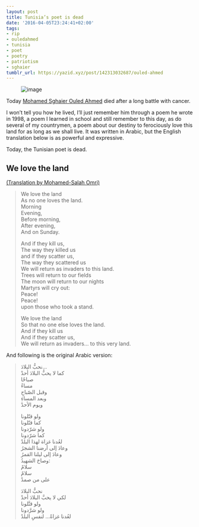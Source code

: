 ```yaml
---
layout: post
title: Tunisia’s poet is dead
date: '2016-04-05T23:24:41+02:00'
tags:
- rip
- ouledahmed
- tunisia
- poet
- poetry
- patriotism
- sghaier
tumblr_url: https://yazid.xyz/post/142313032687/ouled-ahmed
---
```

<figure data-orig-width="386" data-orig-height="516" class="tmblr-full"><img src="https://66.media.tumblr.com/97ae164295bd387c7be3e1e2e1b400bc/tumblr_inline_o56ja44rPJ1sxoy8i_540.png" alt="image" data-orig-width="386" data-orig-height="516"></figure>

Today [Mohamed Sghaier Ouled Ahmed](https://english.al-akhbar.com/node/12623) died after a long battle with cancer.

I won’t tell you how he lived, I’ll just remember him through a poem he wrote in 1998, a poem I learned in school and still remember to this day, as do several of my countrymen, a poem about our destiny to ferociously love this land for as long as we shall live. It was written in Arabic, but the English translation below is as powerful and expressive.

Today, the Tunisian poet is dead.

## We love the land

[(Translation by Mohamed-Salah Omri)](https://www.facebook.com/notes/med-sgaier-awlad-ahmad/%D8%A3%D9%88%D9%84%D8%A7%D8%AF-%D8%A3%D8%AD%D9%85%D8%AF-%D8%A8%D8%A7%D9%84%D8%A3%D9%86%D8%AC%D9%84%D9%8A%D8%B2%D9%8A%D8%A9/314229732024061/)

> We love the land  
> As no one loves the land.  
> Morning  
> Evening,  
> Before morning,  
> After evening,  
> And on Sunday.
> 
> And if they kill us,  
> The way they killed us  
> and if they scatter us,  
> The way they scattered us  
> We will return as invaders to this land.  
> Trees will return to our fields  
> The moon will return to our nights  
> Martyrs will cry out:  
> Peace!  
> Peace!  
> upon those who took a stand.
> 
> We love the land  
> So that no one else loves the land.  
> And if they kill us  
> And if they scatter us,  
> We will return as invaders… to this very land.

And following is the original Arabic version:

> نحبُّ البلادَ…   
> كما لا يحبُّ البلادَ أحدْ  
> صباحًا  
> مساءً  
> وقبل الصّباحِ  
> وبعد المساءِ  
> ويوم الأحدْ
> 
> ولو قتّلونا  
> كما قتّلونا  
> ولو شرّدونا  
> كما شرّدونا  
> لعُدنا غزاة لهذا البلدْ  
> وعادَ إلى أرضنا الشجرُ  
> وعادَ إلى ليلنا القمرُ  
> وصاحَ الشهيدُ:  
> سلامٌ  
> سلامٌ  
> على من صمدْ
> 
> نحبُّ البلادَ  
> لكي لا يحبَّ البلادَ أحدْ  
> ولو قتَّلونا  
> ولو شرَّدونا  
> لعُدنا غزاةً… لنفسِ البلدْ

